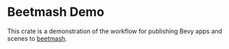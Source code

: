 # Beetmash Demo

This crate is a demonstration of the workflow for publishing Bevy apps and scenes to [beetmash](https://beetmash.com).